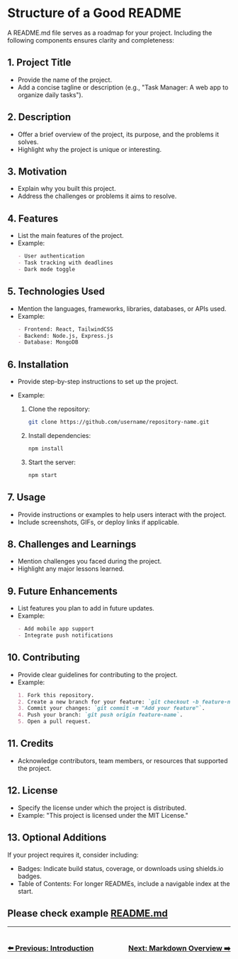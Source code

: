 # Structure of a Good README
A README.md file serves as a roadmap for your project. Including the following components ensures clarity and completeness:

## 1. Project Title
- Provide the name of the project.
- Add a concise tagline or description (e.g., "Task Manager: A web app to organize daily tasks").

## 2. Description
- Offer a brief overview of the project, its purpose, and the problems it solves.
- Highlight why the project is unique or interesting.

## 3. Motivation
- Explain why you built this project.
- Address the challenges or problems it aims to resolve.

## 4. Features
- List the main features of the project.
- Example:
    ```markdown
    - User authentication
    - Task tracking with deadlines
    - Dark mode toggle
    ```

## 5. Technologies Used
- Mention the languages, frameworks, libraries, databases, or APIs used.
- Example:
    ```markdown
    - Frontend: React, TailwindCSS
    - Backend: Node.js, Express.js
    - Database: MongoDB
    ```

## 6. Installation
- Provide step-by-step instructions to set up the project.
- Example:

    1. Clone the repository:
        ```bash
        git clone https://github.com/username/repository-name.git
        ```
    2. Install dependencies:
        ```bash
        npm install
        ```
    3. Start the server:
        ```bash
        npm start
        ```

## 7. Usage
- Provide instructions or examples to help users interact with the project.
- Include screenshots, GIFs, or deploy links if applicable.

## 8. Challenges and Learnings
- Mention challenges you faced during the project.
- Highlight any major lessons learned.

## 9. Future Enhancements
- List features you plan to add in future updates.
- Example:
    ```markdown
    - Add mobile app support
    - Integrate push notifications
    ```

## 10. Contributing
- Provide clear guidelines for contributing to the project.
- Example:
    ```markdown
    1. Fork this repository.
    2. Create a new branch for your feature: `git checkout -b feature-name`.
    3. Commit your changes: `git commit -m "Add your feature"`.
    4. Push your branch: `git push origin feature-name`.
    5. Open a pull request.
    ```

## 11. Credits
- Acknowledge contributors, team members, or resources that supported the project.

## 12. License
- Specify the license under which the project is distributed.
- Example: "This project is licensed under the MIT License."

## 13. Optional Additions
If your project requires it, consider including:

- Badges: Indicate build status, coverage, or downloads using shields.io badges.
- Table of Contents: For longer READMEs, include a navigable index at the start.


**Please check example [README.md](./example.md)**
---

---

<div style="display: flex; justify-content: space-between;">
  <h3><a href="./introduction.md">⬅️ Previous: Introduction</a></h3>
  <h3><a href="./markdown.md">Next: Markdown Overview ➡️</a></h3>
</div>

